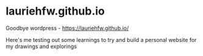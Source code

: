 # lauriehfw.github.io
Goodbye wordpress - https://lauriehfw.github.io/

Here's me testing out some learnings to try and build a personal website for my drawings and explorings

